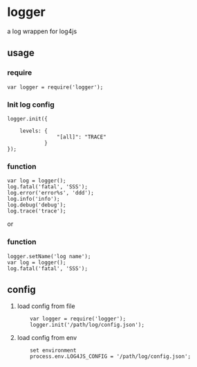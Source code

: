 logger
======================

a log wrappen for log4js

usage
--------------------- 

### require
```
var logger = require('logger');
```

### Init log config
```
logger.init({

	levels: {
				"[all]": "TRACE"
			}
});
```

### function
```
var log = logger();
log.fatal('fatal', 'SSS');
log.error('error%s', 'ddd');
log.info('info');
log.debug('debug');
log.trace('trace');
```

or

### function
```
logger.setName('log name');
var log = logger();
log.fatal('fatal', 'SSS');

```


config
----------------------

1. load config from file

	```
		var logger = require('logger');
		logger.init('/path/log/config.json');
	```
2. load config from env

	```
		set environment
		process.env.LOG4JS_CONFIG = '/path/log/config.json';
	```
